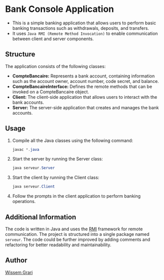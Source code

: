 # Bank Console Application

- This is a simple banking application that allows users to perform basic banking transactions such as withdrawals, deposits, and transfers.
- It uses `Java RMI (Remote Method Invocation)` to enable communication between client and server components.

## Structure

The application consists of the following classes:

- **CompteBancaire:** Represents a bank account, containing information such as the account owner, account number, code secret, and balance.
- **CompteBancaireInterface:** Defines the remote methods that can be invoked on a CompteBancaire object.
- **Client:** The client-side application that allows users to interact with the bank accounts.
- **Server:** The server-side application that creates and manages the bank accounts.

## Usage

1. Compile all the Java classes using the following command:

   ```java
   javac *.java

2. Start the server by running the Server class:

    ```java
    java serveur.Server

3. Start the client by running the Client class:

    ```java
    java serveur.Client
   
4. Follow the prompts in the client application to perform banking operations.
  
## Additional Information
The code is written in Java and uses the [RMI](https://docs.oracle.com/javase/7/docs/technotes/guides/rmi/hello/hello-world.html) framework for remote communication.
The project is structured into a single package named `serveur`.
The code could be further improved by adding comments and refactoring for better readability and maintainability.

## Author
[Wissem Grari](https://github.com/wissemgrari)
